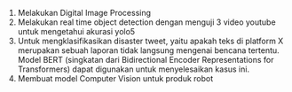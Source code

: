 1. Melakukan Digital Image Processing
2. Melakukan real time object detection dengan menguji 3 video youtube untuk mengetahui akurasi yolo5
3. Untuk mengklasifikasikan disaster tweet, yaitu
apakah teks di platform X merupakan sebuah laporan tidak langsung mengenai bencana tertentu. Model
BERT (singkatan dari Bidirectional Encoder Representations for Transformers) dapat digunakan untuk
menyelesaikan kasus ini.
4. Membuat model Computer Vision untuk produk robot
